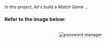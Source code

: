In this project, let's build a *Match Game* ...

### Refer to the image below:

<br/>
<div style="text-align: center;">
    <img src="https://i.ibb.co/PWFnC95/Screenshot-18.png" alt="password manager" style="max-width:70%;box-shadow:0 2.8px 2.2px rgba(0, 0, 0, 0.12)">
</div>
<br/>
